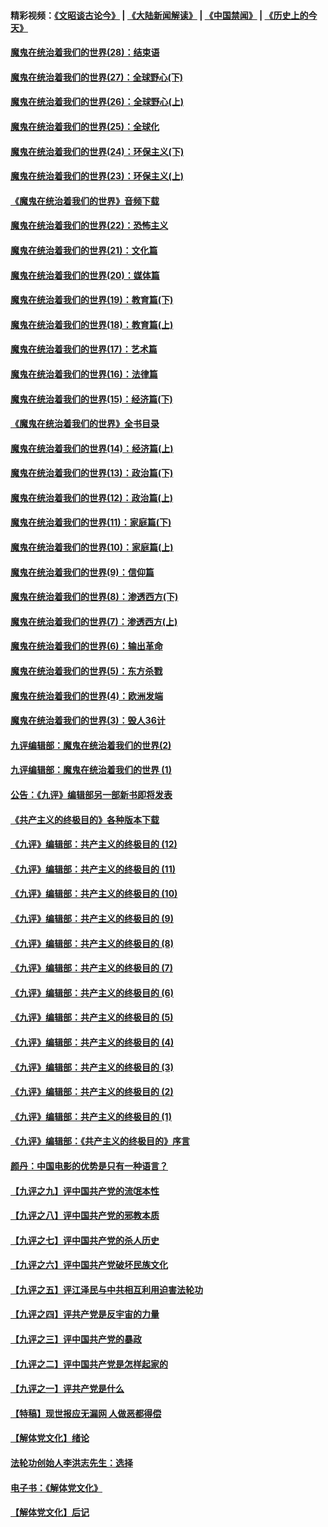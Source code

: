 #### 精彩视频：[《文昭谈古论今》](https://github.com/gfw-breaker/wenzhao/blob/master/README.md?t=01191230) | [《大陆新闻解读》](https://github.com/gfw-breaker/ntdtv-comedy/blob/master/README.md?t=01191230) | [《中国禁闻》](https://github.com/gfw-breaker/ntdtv-news/blob/master/README.md?t=01191230) | [《历史上的今天》](https://github.com/gfw-breaker/today-in-history/blob/master/README.md?t=01191230) 

#### [魔鬼在统治着我们的世界(28)：结束语](../pages/nsc422/n10936246.md?t=01191230) 

#### [魔鬼在统治着我们的世界(27)：全球野心(下)](../pages/nsc422/n10928319.md?t=01191230) 

#### [魔鬼在统治着我们的世界(26)：全球野心(上)](../pages/nsc422/n10900318.md?t=01191230) 

#### [魔鬼在统治着我们的世界(25)：全球化](../pages/nsc422/n10788205.md?t=01191230) 

#### [魔鬼在统治着我们的世界(24)：环保主义(下)](../pages/nsc422/n10695307.md?t=01191230) 

#### [魔鬼在统治着我们的世界(23)：环保主义(上)](../pages/nsc422/n10688613.md?t=01191230) 

#### [《魔鬼在统治着我们的世界》音频下载](../pages/nsc422/n10635553.md?t=01191230) 

#### [魔鬼在统治着我们的世界(22)：恐怖主义](../pages/nsc422/n10614727.md?t=01191230) 

#### [魔鬼在统治着我们的世界(21)：文化篇](../pages/nsc422/n10597706.md?t=01191230) 

#### [魔鬼在统治着我们的世界(20)：媒体篇](../pages/nsc422/n10586579.md?t=01191230) 

#### [魔鬼在统治着我们的世界(19)：教育篇(下)](../pages/nsc422/n10564808.md?t=01191230) 

#### [魔鬼在统治着我们的世界(18)：教育篇(上)](../pages/nsc422/n10526970.md?t=01191230) 

#### [魔鬼在统治着我们的世界(17)：艺术篇](../pages/nsc422/n10499093.md?t=01191230) 

#### [魔鬼在统治着我们的世界(16)：法律篇](../pages/nsc422/n10485969.md?t=01191230) 

#### [魔鬼在统治着我们的世界(15)：经济篇(下)](../pages/nsc422/n10469975.md?t=01191230) 

#### [《魔鬼在统治着我们的世界》全书目录](../pages/nsc422/n10464261.md?t=01191230) 

#### [魔鬼在统治着我们的世界(14)：经济篇(上)](../pages/nsc422/n10457370.md?t=01191230) 

#### [魔鬼在统治着我们的世界(13)：政治篇(下)](../pages/nsc422/n10448270.md?t=01191230) 

#### [魔鬼在统治着我们的世界(12)：政治篇(上)](../pages/nsc422/n10444576.md?t=01191230) 

#### [魔鬼在统治着我们的世界(11)：家庭篇(下)](../pages/nsc422/n10440961.md?t=01191230) 

#### [魔鬼在统治着我们的世界(10)：家庭篇(上)](../pages/nsc422/n10435448.md?t=01191230) 

#### [魔鬼在统治着我们的世界(9)：信仰篇](../pages/nsc422/n10432159.md?t=01191230) 

#### [魔鬼在统治着我们的世界(8)：渗透西方(下)](../pages/nsc422/n10429603.md?t=01191230) 

#### [魔鬼在统治着我们的世界(7)：渗透西方(上)](../pages/nsc422/n10426013.md?t=01191230) 

#### [魔鬼在统治着我们的世界(6)：输出革命](../pages/nsc422/n10421536.md?t=01191230) 

#### [魔鬼在统治着我们的世界(5)：东方杀戮](../pages/nsc422/n10417707.md?t=01191230) 

#### [魔鬼在统治着我们的世界(4)：欧洲发端](../pages/nsc422/n10414890.md?t=01191230) 

#### [魔鬼在统治着我们的世界(3)：毁人36计](../pages/nsc422/n10411583.md?t=01191230) 

#### [九评编辑部：魔鬼在统治着我们的世界(2)](../pages/nsc422/n10410036.md?t=01191230) 

#### [九评编辑部：魔鬼在统治着我们的世界 (1)](../pages/nsc422/n10406825.md?t=01191230) 

#### [公告：《九评》编辑部另一部新书即将发表](../pages/nsc422/n10405104.md?t=01191230) 

#### [《共产主义的终极目的》各种版本下载](../pages/nsc422/n10022138.md?t=01191230) 

#### [《九评》编辑部：共产主义的终极目的 (12)](../pages/nsc422/n9933272.md?t=01191230) 

#### [《九评》编辑部：共产主义的终极目的 (11)](../pages/nsc422/n9924973.md?t=01191230) 

#### [《九评》编辑部：共产主义的终极目的 (10)](../pages/nsc422/n9920883.md?t=01191230) 

#### [《九评》编辑部：共产主义的终极目的 (9)](../pages/nsc422/n9916363.md?t=01191230) 

#### [《九评》编辑部：共产主义的终极目的 (8)](../pages/nsc422/n9912488.md?t=01191230) 

#### [《九评》编辑部：共产主义的终极目的 (7)](../pages/nsc422/n9901176.md?t=01191230) 

#### [《九评》编辑部：共产主义的终极目的 (6)](../pages/nsc422/n9899359.md?t=01191230) 

#### [《九评》编辑部：共产主义的终极目的 (5)](../pages/nsc422/n9893174.md?t=01191230) 

#### [《九评》编辑部：共产主义的终极目的 (4)](../pages/nsc422/n9891246.md?t=01191230) 

#### [《九评》编辑部：共产主义的终极目的 (3)](../pages/nsc422/n9879879.md?t=01191230) 

#### [《九评》编辑部：共产主义的终极目的 (2)](../pages/nsc422/n9876205.md?t=01191230) 

#### [《九评》编辑部：共产主义的终极目的 (1)](../pages/nsc422/n9865857.md?t=01191230) 

#### [《九评》编辑部：《共产主义的终极目的》序言](../pages/nsc422/n9862666.md?t=01191230) 

#### [颜丹：中国电影的优势是只有一种语言？](../pages/nsc422/n9583062.md?t=01191230) 

#### [【九评之九】评中国共产党的流氓本性](../pages/nsc422/n737542.md?t=01191230) 

#### [【九评之八】评中国共产党的邪教本质](../pages/nsc422/n735942.md?t=01191230) 

#### [【九评之七】评中国共产党的杀人历史](../pages/nsc422/n733806.md?t=01191230) 

#### [【九评之六】评中国共产党破坏民族文化](../pages/nsc422/n731667.md?t=01191230) 

#### [【九评之五】评江泽民与中共相互利用迫害法轮功](../pages/nsc422/n730058.md?t=01191230) 

#### [【九评之四】评共产党是反宇宙的力量](../pages/nsc422/n727814.md?t=01191230) 

#### [【九评之三】评中国共产党的暴政](../pages/nsc422/n725597.md?t=01191230) 

#### [【九评之二】评中国共产党是怎样起家的](../pages/nsc422/n723946.md?t=01191230) 

#### [【九评之一】评共产党是什么](../pages/nsc422/n722529.md?t=01191230) 

#### [【特稿】现世报应无漏网 人做恶都得偿](../pages/nsc422/n4215167.md?t=01191230) 

#### [【解体党文化】绪论](../pages/nsc422/n1449356.md?t=01191230) 

#### [法轮功创始人李洪志先生：选择](../pages/nsc422/n3580738.md?t=01191230) 

#### [电子书：《解体党文化》](../pages/nsc422/n1573484.md?t=01191230) 

#### [【解体党文化】后记](../pages/nsc422/n1531999.md?t=01191230) 


